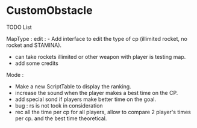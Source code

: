 # CustomObstacle

TODO List

MapType :
edit : - Add interface to edit the type of cp (illimited rocket, no rocket and STAMINA).
- can take rockets illimited or other weapon with player is testing map.
- add some credits

Mode :
- Make a new ScriptTable to display the ranking.
- increase the sound when the player makes a best time on the CP.
- add special sond if players make better time on the goal.
- bug : rs is not took in consideration
- rec all the time per cp for all players, allow to compare 2 player's times per cp. and the best time theoretical.
